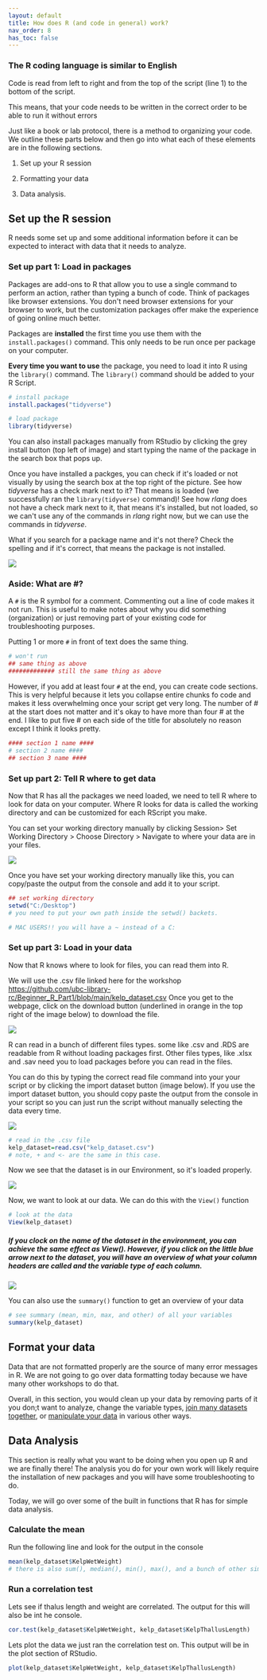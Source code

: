 ```yaml
---
layout: default
title: How does R (and code in general) work?
nav_order: 8
has_toc: false
---
```


### The R coding language is similar to English

Code is read from left to right and from the top of the script (line 1) to the bottom of the script.

This means, that your code needs to be written in the correct order to be able to run it without errors

Just like a book or lab protocol, there is a method to organizing your code. We outline these parts below and then go into what each of these elements are in the following sections.

1.  Set up your R session

2.  Formatting your data

3.  Data analysis.

## Set up the R session

R needs some set up and some additional information before it can be expected to interact with data that it needs to analyze.

### Set up part 1: Load in packages

Packages are add-ons to R that allow you to use a single command to perform an action, rather than typing a bunch of code. Think of packages like browser extensions. You don't need browser extensions for your browser to work, but the customization packages offer make the experience of going online much better.

Packages are **installed** the first time you use them with the `install.packages()` command. This only needs to be run once per package on your computer.

**Every time you want to use** the package, you need to load it into R using the `library()` command. The `library()` command should be added to your R Script.

``` r
# install package 
install.packages("tidyverse")

# load package
library(tidyverse)
```

You can also install packages manually from RStudio by clicking the grey install button (top left of image) and start typing the name of the package in the search box that pops up.

Once you have installed a packges, you can check if it's loaded or not visually by using the search box at the top right of the picture. See how *tidyverse* has a check mark next to it? That means is loaded (we successfully ran the `library(tidyverse)` command)! See how *rlang* does not have a check mark next to it, that means it's installed, but not loaded, so we can't use any of the commands in *rlang* right now, but we can use the commands in *tidyverse*.

What if you search for a package name and it's not there? Check the spelling and if it's correct, that means the package is not installed.

![](images/packages.png)

### Aside: What are #?

A `#` is the R symbol for a comment. Commenting out a line of code makes it not run. This is useful to make notes about why you did something (organization) or just removing part of your existing code for troubleshooting purposes.

Putting 1 or more `#` in front of text does the same thing.

``` r
# won't run
## same thing as above
############# still the same thing as above 
```

However, if you add at least four `#` at the end, you can create code sections. This is very helpful because it lets you collapse entire chunks fo code and makes it less overwhelming once your script get very long. The number of \# at the start does not matter and it's okay to have more than four \# at the end. I like to put five \# on each side of the title for absolutely no reason except I think it looks pretty.

``` r
#### section 1 name ####
# section 2 name ####
## section 3 name ####
```

### Set up part 2: Tell R where to get data

Now that R has all the packages we need loaded, we need to tell R where to look for data on your computer. Where R looks for data is called the working directory and can be customized for each RScript you make.

You can set your working directory manually by clicking Session\> Set Working Directory \> Choose Directory \> Navigate to where your data are in your files.

![](images/setwd.png)

Once you have set your working directory manually like this, you can copy/paste the output from the console and add it to your script.

``` r
## set working directory
setwd("C:/Desktop")
# you need to put your own path inside the setwd() backets. 

# MAC USERS!! you will have a ~ instead of a C:
```

### Set up part 3: Load in your data

Now that R knows where to look for files, you can read them into R.

We will use the .csv file linked here for the workshop <https://github.com/ubc-library-rc/Beginner_R_Part1/blob/main/kelp_dataset.csv> Once you get to the webpage, click on the download button (underlined in orange in the top right of the image below) to download the file.

![](images/csv_dowload_button.png)

R can read in a bunch of different files types. some like .csv and .RDS are readable from R without loading packages first. Other files types, like .xlsx and .sav need you to load packages before you can read in the files.

You can do this by typing the correct read file command into your your script or by clicking the import dataset button (image below). If you use the import dataset button, you should copy paste the output from the console in your script so you can just run the script without manually selecting the data every time.

![](images/read%20in%20data.png)

``` r
# read in the .csv file
kelp_dataset=read.csv("kelp_dataset.csv")
# note, + and <- are the same in this case. 
```

Now we see that the dataset is in our Environment, so it's loaded properly.

![](images/data%20are%20laoded.png)

Now, we want to look at our data. We can do this with the `View()` function

``` r
# look at the data
View(kelp_dataset)
```

##### If you clock on the name of the dataset in the environment, you can achieve the same effect as View(). However, if you click on the little blue arrow next to the dataset, you will have an overview of what your column headers are called and the variable type of each column.

![](images/data_dropdown.png)

You can also use the `summary()` function to get an overview of your data

``` r
# see summary (mean, min, max, and other) of all your variables 
summary(kelp_dataset)
```

## Format your data

Data that are not formatted properly are the source of many error messages in R. We are not going to go over data formatting today because we have many other workshops to do that.

Overall, in this section, you would clean up your data by removing parts of it you don;t want to analyze, change the variable types, [join many datasets together](https://ubc-library-rc.github.io/relational-data-r/), or [manipulate your data](https://github.com/ubc-library-rc/intro_to_tidyverse) in various other ways.

## Data Analysis

This section is really what you want to be doing when you open up R and we are finally there! The analysis you do for your own work will likely require the installation of new packages and you will have some troubleshooting to do.

Today, we will go over some of the built in functions that R has for simple data analysis.

### Calculate the mean

Run the following line and look for the output in the console

``` r
mean(kelp_dataset$KelpWetWeight)
# there is also sum(), median(), min(), max(), and a bunch of other similar functions
```

### Run a correlation test

Lets see if thalus length and weight are correlated. The output for this will also be int he console.

``` r
cor.test(kelp_dataset$KelpWetWeight, kelp_dataset$KelpThallusLength)
```

Lets plot the data we just ran the correlation test on. This output will be in the plot section of RStudio.

``` r
plot(kelp_dataset$KelpWetWeight, kelp_dataset$KelpThallusLength)
```

